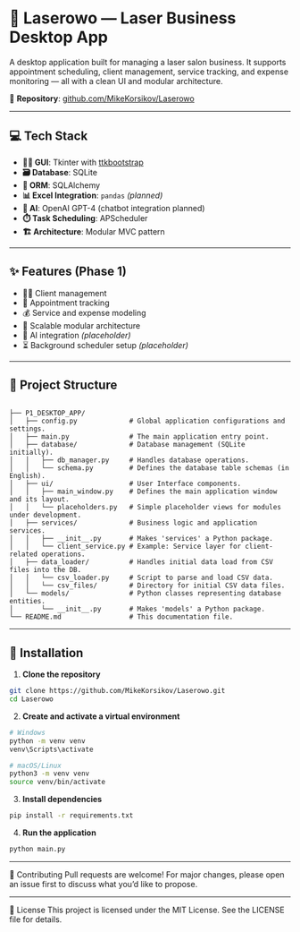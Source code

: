 # 💼 Laserowo — Laser Business Desktop App

A desktop application built for managing a laser salon business. It supports appointment scheduling, client management, service tracking, and expense monitoring — all with a clean UI and modular architecture.

🔗 **Repository**: [github.com/MikeKorsikov/Laserowo](https://github.com/MikeKorsikov/Laserowo)

---

## 💻 Tech Stack

- **👩‍🎨 GUI**: Tkinter with [ttkbootstrap](https://ttkbootstrap.readthedocs.io/)  
- **🗃️ Database**: SQLite  
- **🧩 ORM**: SQLAlchemy  
- **📊 Excel Integration**: `pandas` *(planned)*  
- **🤖 AI**: OpenAI GPT-4 (chatbot integration planned)  
- **⏱️ Task Scheduling**: APScheduler  
- **🏗️ Architecture**: Modular MVC pattern  

---

## ✨ Features (Phase 1)

- 🧑‍💼 Client management  
- 📅 Appointment tracking  
- 💰 Service and expense modeling  
- 🧱 Scalable modular architecture  
- 🤖 AI integration *(placeholder)*  
- ⏳ Background scheduler setup *(placeholder)*  

---

## 📂 Project Structure

```plaintext

├── P1_DESKTOP_APP/
│   ├── config.py             # Global application configurations and settings.
│   ├── main.py               # The main application entry point.
│   ├── database/             # Database management (SQLite initially).
│   │   ├── db_manager.py     # Handles database operations.
│   │   └── schema.py         # Defines the database table schemas (in English).
│   ├── ui/                   # User Interface components.
│   │   ├── main_window.py    # Defines the main application window and its layout.
│   │   └── placeholders.py   # Simple placeholder views for modules under development.
│   ├── services/             # Business logic and application services.
│   │   ├── __init__.py       # Makes 'services' a Python package.
│   │   └── client_service.py # Example: Service layer for client-related operations.
│   ├── data_loader/          # Handles initial data load from CSV files into the DB.
│   │   └── csv_loader.py     # Script to parse and load CSV data.
│   │   └── csv_files/        # Directory for initial CSV data files.
│   └── models/               # Python classes representing database entities.
│       └── __init__.py       # Makes 'models' a Python package.
└── README.md                 # This documentation file.
```
---

## 🔧 Installation

1. **Clone the repository**

```bash
git clone https://github.com/MikeKorsikov/Laserowo.git
cd Laserowo
```

2. **Create and activate a virtual environment**
```bash
# Windows
python -m venv venv
venv\Scripts\activate
```

```bash
# macOS/Linux
python3 -m venv venv
source venv/bin/activate
```

3. **Install dependencies**
```bash
pip install -r requirements.txt
```

4. **Run the application**
```bash
python main.py
```
---
🤝 Contributing
Pull requests are welcome! For major changes, please open an issue first to discuss what you’d like to propose.

---
📄 License
This project is licensed under the MIT License. See the LICENSE file for details.